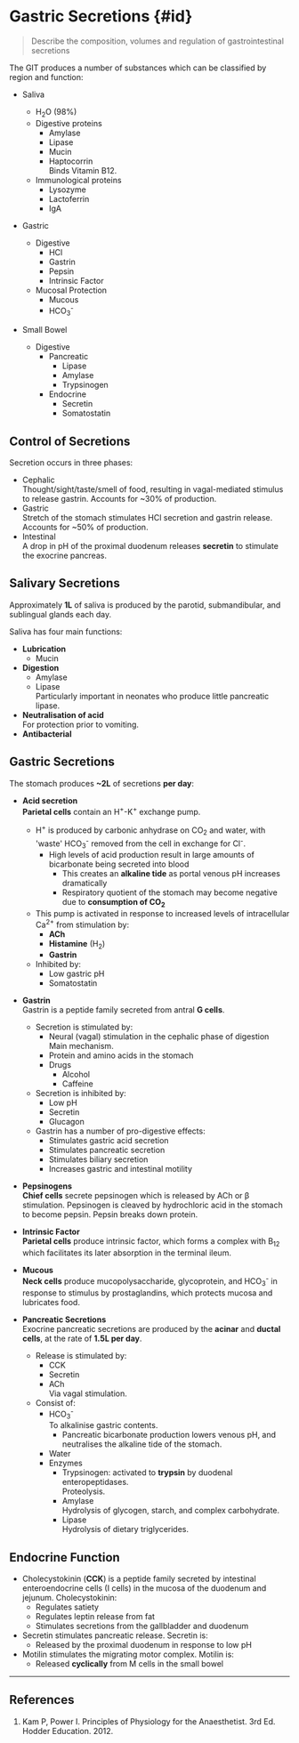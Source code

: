 # Gastric Secretions {#id}
> Describe the composition, volumes and regulation of gastrointestinal secretions

The GIT produces a number of substances which can be classified by region and function:
* Saliva
    * H<sub>2</sub>O (98%)
    * Digestive proteins
        * Amylase
        * Lipase
        * Mucin
        * Haptocorrin  
        Binds Vitamin B12.
    * Immunological proteins
        * Lysozyme
        * Lactoferrin
        * IgA


* Gastric
    * Digestive
        * HCl
        * Gastrin
        * Pepsin
        * Intrinsic Factor
    * Mucosal Protection
        * Mucous
        * HCO<sub>3</sub><sup>-</sup>


* Small Bowel
    * Digestive
        * Pancreatic
            * Lipase
            * Amylase
            * Trypsinogen
        * Endocrine
            * Secretin
            * Somatostatin

## Control of Secretions
Secretion occurs in three phases:
* Cephalic  
  Thought/sight/taste/smell of food, resulting in vagal-mediated stimulus to release gastrin. Accounts for ~30% of production.
* Gastric  
  Stretch of the stomach stimulates HCl secretion and gastrin release. Accounts for ~50% of production.
* Intestinal  
  A drop in pH of the proximal duodenum releases **secretin** to stimulate the exocrine pancreas.

## Salivary Secretions
Approximately **1L** of saliva is produced by the parotid, submandibular, and sublingual glands each day.

Saliva has four main functions:
* **Lubrication**  
    * Mucin
* **Digestion**  
    * Amylase
    * Lipase  
    Particularly important in neonates who produce little pancreatic lipase.
* **Neutralisation of acid**  
For protection prior to vomiting.
* **Antibacterial**

## Gastric Secretions
The stomach produces **~2L** of secretions **per day**:

* **Acid secretion**  
**Parietal cells** contain an H<sup>+</sup>-K<sup>+</sup> exchange pump.
    * H<sup>+</sup> is produced by carbonic anhydrase on CO<sub>2</sub> and water, with 'waste' HCO<sub>3</sub><sup>-</sup> removed from the cell in exchange for Cl<sup>-</sup>.
        * High levels of acid production result in large amounts of bicarbonate being secreted into blood
            * This creates an **alkaline tide** as portal venous pH increases dramatically
            * Respiratory quotient of the stomach may become negative due to **consumption of CO<sub>2</sub>**
    * This pump is activated in response to increased levels of intracellular Ca<sup>2+</sup> from stimulation by:
        * **ACh**
        * **Histamine** (H<sub>2</sub>)
        * **Gastrin**
    * Inhibited by:
        * Low gastric pH
        * Somatostatin


* **Gastrin**  
Gastrin is a peptide family secreted from antral **G cells**.
    * Secretion is stimulated by:
        * Neural (vagal) stimulation in the cephalic phase of digestion  
        Main mechanism.
        * Protein and amino acids in the stomach
        * Drugs  
            * Alcohol
            * Caffeine
    * Secretion is inhibited by:
        * Low pH
        * Secretin
        * Glucagon
    * Gastrin has a number of pro-digestive effects:
        * Stimulates gastric acid secretion
        * Stimulates pancreatic secretion
        * Stimulates biliary secretion
        * Increases gastric and intestinal motility


* **Pepsinogens**  
**Chief cells** secrete pepsinogen which is released by ACh or β stimulation. 
Pepsinogen is cleaved by hydrochloric acid in the stomach to become pepsin. Pepsin breaks down protein.


* **Intrinsic Factor**  
**Parietal cells** produce intrinsic factor, which forms a complex with B<sub>12</sub> which facilitates its later absorption in the terminal ileum.


* **Mucous**  
**Neck cells** produce mucopolysaccharide, glycoprotein, and HCO<sub>3</sub><sup>-</sup> in response to stimulus by prostaglandins, which protects mucosa and lubricates food.


* **Pancreatic Secretions**  
Exocrine pancreatic secretions are produced by the **acinar** and **ductal cells**, at the rate of **1.5L per day**.
    * Release is stimulated by:
        * CCK
        * Secretin
        * ACh  
        Via vagal stimulation.
    * Consist of:
        * HCO<sub>3</sub><sup>-</sup>  
         To alkalinise gastric contents.
             * Pancreatic bicarbonate production lowers venous pH, and neutralises the alkaline tide of the stomach.
        * Water
        * Enzymes
            * Trypsinogen: activated to **trypsin** by duodenal enteropeptidases.   
              Proteolysis.
            * Amylase  
              Hydrolysis of glycogen, starch, and complex carbohydrate.
            * Lipase  
              Hydrolysis of dietary triglycerides.


## Endocrine Function
* Cholecystokinin (**CCK**) is a peptide family secreted by intestinal enteroendocrine cells (I cells) in the mucosa of the duodenum and jejunum. Cholecystokinin:
    * Regulates satiety
    * Regulates leptin release from fat
    * Stimulates secretions from the gallbladder and duodenum 
* Secretin stimulates pancreatic release. Secretin is:
    * Released by the proximal duodenum in response to low pH
* Motilin stimulates the migrating motor complex. Motilin is:
    * Released **cyclically** from M cells in the small bowel


---

## References
1. Kam P, Power I. Principles of Physiology for the Anaesthetist. 3rd Ed. Hodder Education. 2012.
